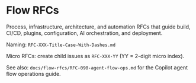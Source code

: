 # Flow RFCs

Process, infrastructure, architecture, and automation RFCs that guide build, CI/CD, plugins, configuration, AI orchestration, and deployment.

Naming: `RFC-XXX-Title-Case-With-Dashes.md`

Micro RFCs: create child issues as `RFC-XXX-YY` (YY = 2-digit micro index).

See also: `docs/flow-rfcs/RFC-090-agent-flow-ops.md` for the Copilot agent flow operations guide.
